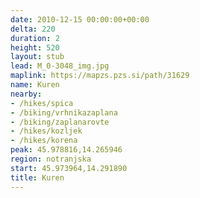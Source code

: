 ```yaml
---
date: 2010-12-15 00:00:00+00:00
delta: 220
duration: 2
height: 520
layout: stub
lead: M_0-3048_img.jpg
maplink: https://mapzs.pzs.si/path/31629
name: Kuren
nearby:
- /hikes/spica
- /biking/vrhnikazaplana
- /biking/zaplanarovte
- /hikes/kozljek
- /hikes/korena
peak: 45.978816,14.265946
region: notranjska
start: 45.973964,14.291890
title: Kuren
---
```

